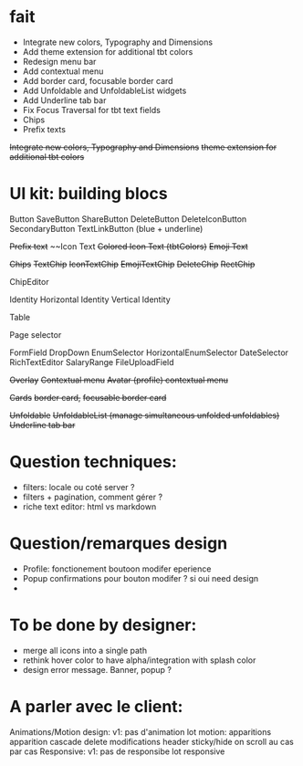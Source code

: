 # fait
- Integrate new colors, Typography and Dimensions
- Add theme extension for additional tbt colors
- Redesign menu bar
- Add contextual menu
- Add border card, focusable border card
- Add Unfoldable and UnfoldableList widgets
- Add Underline tab bar
- Fix Focus Traversal for tbt text fields
- Chips
- Prefix texts


~~Integrate new colors, Typography and Dimensions~~
~~theme extension for additional tbt colors~~

# UI kit: building blocs
Button
  SaveButton
  ShareButton
  DeleteButton
  DeleteIconButton  
  SecondaryButton
  TextLinkButton (blue + underline)

~~Prefix text~~
  ~~Icon Text
    ~~Colored Icon Text (tbtColors)~~
  ~~Emoji Text~~

~~Chips~~
  ~~TextChip~~
  ~~IconTextChip~~
  ~~EmojiTextChip~~
  ~~DeleteChip~~
  ~~RectChip~~

ChipEditor

Identity
  Horizontal Identity
  Vertical Identity

Table

Page selector

FormField
  DropDown
  EnumSelector
    HorizontalEnumSelector
  DateSelector
  RichTextEditor
  SalaryRange
  FileUploadField

~~Overlay~~
  ~~Contextual menu~~
  ~~Avatar (profile) contextual menu~~

~~Cards~~
  ~~border card,~~
  ~~focusable border card~~

~~Unfoldable~~
~~UnfoldableList (manage simultaneous unfolded unfoldables)~~
~~Underline tab bar~~

# Question techniques:
- filters: locale ou coté server ?
- filters + pagination, comment gérer ?
- riche text editor: html vs markdown

# Question/remarques design
- Profile: fonctionement boutoon modifer eperience
- Popup confirmations pour bouton modifer ? si oui need design
-

# To be done by designer:
- merge all icons into a single path
- rethink hover color to have alpha/integration with splash color
- design error message. Banner, popup ?

# A parler avec le client:
Animations/Motion design: 
  v1: pas d'animation
  lot motion:
    apparitions
    apparition cascade
    delete
    modifications
    header sticky/hide on scroll
    au cas par cas
Responsive:
  v1: pas de responsibe
  lot responsive